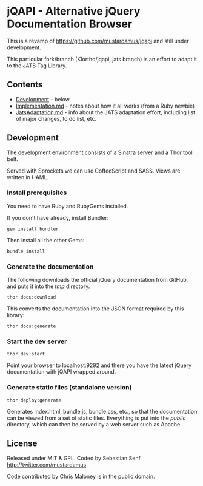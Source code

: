 # jQAPI - Alternative jQuery Documentation Browser

This is a revamp of https://github.com/mustardamus/jqapi and still under development.

This particular fork/branch (Klortho/jqapi, jats branch) is an effort to adapt it to
the JATS Tag Library.

## Contents

* [Development](#development) - below
* [Implementation.md](Implementation.md) - notes about how it all works (from a Ruby newbie)
* [JatsAdaptation.md](JatsAdaptation.md) - info about the JATS adaptation effort, including list
  of major changes, to do list, etc.


## Development

The development environment consists of a Sinatra server and a Thor
tool belt.

Served with Sprockets we can use CoffeeScript and SASS. Views are
written in HAML.

### Install prerequisites

You need to have Ruby and RubyGems installed.

If you don't have already, install Bundler:

    gem install bundler

Then install all the other Gems:

    bundle install

### Generate the documentation

The following downloads the official jQuery documentation from GitHub, and
puts it into the *tmp* directory.

    thor docs:download

This converts the documentation into the JSON format required by this library:

    thor docs:generate

### Start the dev server

    thor dev:start

Point your browser to localhost:9292 and there you have the latest jQuery documentation with jQAPI
wrapped around.

### Generate static files (standalone version)

    thor deploy:generate

Generates index.html, bundle.js, bundle.css, etc., so that the documentation can be
viewed from a set of static files.  Everything is put into the *public* directory,
which can then be served by a web server such as Apache.

## License

Released under MIT & GPL. Coded by Sebastian Senf. http://twitter.com/mustardamus

Code contributed by Chris Maloney is in the public domain.
